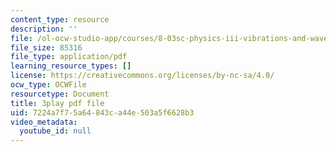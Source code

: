 ```yaml
---
content_type: resource
description: ''
file: /ol-ocw-studio-app/courses/8-03sc-physics-iii-vibrations-and-waves-fall-2016/7224a7f75a64843ca44e503a5f6628b3_Dlhma3z57SA.pdf
file_size: 85316
file_type: application/pdf
learning_resource_types: []
license: https://creativecommons.org/licenses/by-nc-sa/4.0/
ocw_type: OCWFile
resourcetype: Document
title: 3play pdf file
uid: 7224a7f7-5a64-843c-a44e-503a5f6628b3
video_metadata:
  youtube_id: null
---
```

